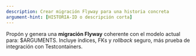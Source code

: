 ```yaml
---
description: Crear migración Flyway para una historia concreta
argument-hint: [HISTORIA-ID o descripción corta]
---
```


Propón y genera una **migración Flyway** coherente con el modelo actual para: $ARGUMENTS.
Incluye índices, FKs y *rollback* seguro, más prueba de integración con Testcontainers.
